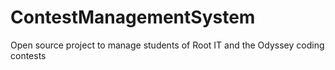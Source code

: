 # ContestManagementSystem
Open source project to manage students of Root IT and the Odyssey coding contests
